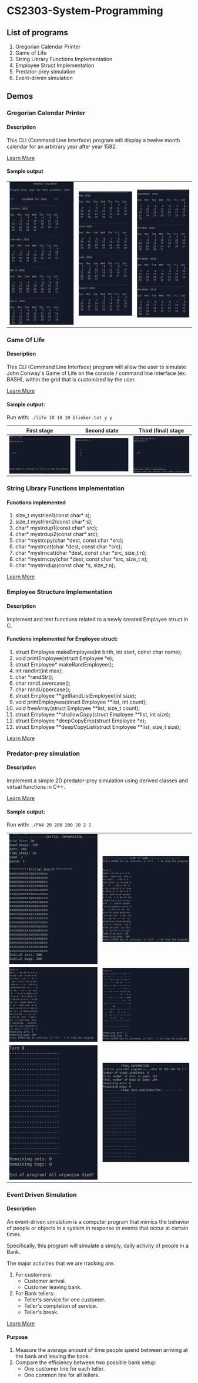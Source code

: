 # CS2303-System-Programming

## List of programs
1. Gregorian Calendar Printer
2. Game of Life
3. String Library Functions Implementation
4. Employee Struct Implementation
5. Predator-prey simulation
6. Event-driven simulation

## Demos

### Gregorian Calendar Printer
#### Description
This CLI (Command Line Interface) program will display a twelve month calendar for an arbitrary year after year 1582.

[Learn More](https://github.com/tdn90/CS2303-System-Programming/tree/master/assignment1)

#### Sample output 
|                |                 |                 |
|:--------------:|:---------------:|:---------------:|
|![](demo/Calendar1.PNG)|![](demo/Calendar2.PNG)|![](demo/Calendar3.PNG)


### Game Of Life
#### Description
This CLI (Command Line Interface) program will allow the user to simulate John Conway's Game of Life on the console / command line interface (ex: BASH), within the grid that is customized by the user.

[Learn More](https://github.com/tdn90/CS2303-System-Programming/tree/master/assignment2)

#### Sample output: 
Run with: 
    `./life 10 10 10 blinker.txt y y`

|  First stage   |   Second state       |  Third (final) stage    |
|:--------------:|:---------------:|:---------------:|
|![](demo/GOL1.PNG)|![](demo/GOL2.PNG)|![](demo/GOL3.PNG)


### String Library Functions implementation
#### Functions implemented
1. size_t mystrlen1(const char* s);
2. size_t mystrlen2(const char* s);
3. char* mystrdup1(const char* src);
4. char* mystrdup2(const char* src);
5. char *mystrcpy(char *dest, const char *src);
6. char *mystrcat(char *dest, const char *src);
7. char *mystrncat(char *dest, const char *src, size_t n);
8. char *mystrncpy(char *dest, const char *src, size_t n);
9. char *mystrndup(const char *s, size_t n);

[Learn More](https://github.com/tdn90/CS2303-System-Programming/tree/master/PA3A_tnguyen4)

### Employee Structure Implementation
#### Description
Implement and test functions related to a newly created Employee struct in C.

#### Functions implemented for Employee struct:
1. struct Employee makeEmployee(int birth, int start, const char name);
2. void printEmployee(struct Employee *e);
3. struct Employee* makeRandEmployee();
4. int randInt(int max);
5. char *randStr();
6. char randLowercase();
7. char randUppercase();
8. struct Employee **getRandListEmployee(int size);
9. void printEmployees(struct Employee **list, int count);
10. void freeArray(struct Employee **list, size_t count);
11. struct Employee **shallowCopy(struct Employee **list, int size);
12. struct Employee *deepCopyEmp(struct Employee *e);
13. struct Employee **deepCopyList(struct Employee **list, size_t size);

[Learn More](https://github.com/tdn90/CS2303-System-Programming/tree/master/PA3B_tnguyen4)

### Predator-prey simulation
#### Description
Implement a simple 2D predator-prey simulation using derived classes and virtual functions in C++.

[Learn More](https://github.com/tdn90/CS2303-System-Programming/tree/master/PA4_tnguyen4)

#### Sample output: 
Run with: 
    `./PA4 20 200 200 20 2 1`

|                |                 |
|:--------------:|:---------------:|
|![](demo/PA4_1.PNG)|![](demo/PA4_2.PNG)|
|![](demo/PA4_3.PNG)|![](demo/PA4_4.PNG)|
|![](demo/PA4_5.PNG)|![](demo/PA4_6.PNG)|


### Event Driven Simulation
#### Description
An event-driven simulation is a computer program that mimics the behavior of people or objects in a system in response to events that occur at certain times.

Specifically, this program will simulate a simply, daily activity of people in a Bank.

The major activities that we are tracking are:

1. For customers:
    - Customer arrival.
    - Customer leaving bank.
2. For Bank tellers:
    - Teller's service for one customer.
    - Teller's completion of service.
    - Teller's break.

[Learn More](https://github.com/tdn90/CS2303-System-Programming/tree/master/PA5_tnguyen4)

#### Purpose
1. Measure the average amount of time people spend between arriving at the bank and leaving the bank.
2. Compare the efficiency between two possible bank setup:
    - One customer line for each teller.
    - One common line for all tellers.
